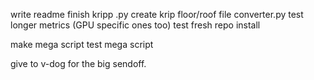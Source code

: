 write readme
finish kripp .py
create krip floor/roof file converter.py
test longer metrics (GPU specific ones too)
test fresh repo install

make mega script
test mega script

give to v-dog for the big sendoff.